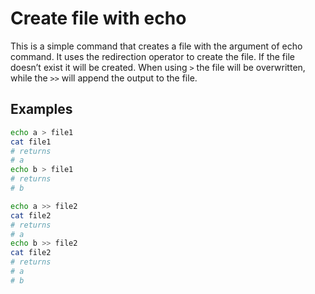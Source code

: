 # Create file with echo

This is a simple command that creates a file with the argument of echo command.
It uses the redirection operator to create the file. 
If the file doesn’t exist it will be created. When using `>` the file will be overwritten, while the `>>` will append the output to the file.

## Examples

```bash
echo a > file1
cat file1
# returns
# a
echo b > file1
# returns
# b

echo a >> file2
cat file2
# returns
# a
echo b >> file2
cat file2
# returns 
# a
# b
```
